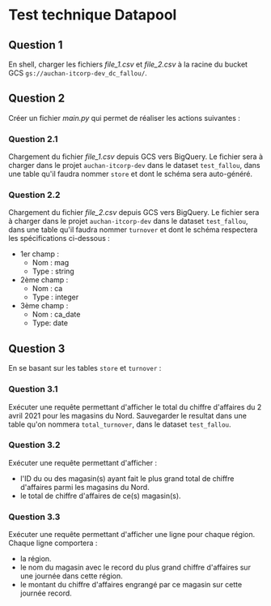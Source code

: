 # Test technique Datapool

## Question 1
En shell, charger les fichiers *file_1.csv* et *file_2.csv* à la racine du bucket GCS `gs://auchan-itcorp-dev_dc_fallou/`.

## Question 2
Créer un fichier *main.py* qui permet de réaliser les actions suivantes :

### Question 2.1
Chargement du fichier *file_1.csv* depuis GCS vers BigQuery. Le fichier sera à charger dans le projet `auchan-itcorp-dev` dans le dataset `test_fallou`, dans une table qu'il faudra nommer `store` et dont le schéma sera auto-généré.

### Question 2.2
Chargement du fichier *file_2.csv* depuis GCS vers BigQuery. Le fichier sera à charger dans le projet `auchan-itcorp-dev` dans le dataset `test_fallou`, dans une table qu'il faudra nommer `turnover` et dont le schéma respectera les spécifications ci-dessous :
   - 1er champ : 
     - Nom : mag
     - Type : string
   - 2ème champ :
     - Nom : ca
     - Type : integer
   - 3ème champ :
     - Nom : ca_date
     - Type: date

## Question 3
En se basant sur les tables `store` et `turnover` :
### Question 3.1
Exécuter une requête permettant d'afficher le total du chiffre d'affaires du 2 avril 2021 pour les magasins du Nord. Sauvegarder le resultat dans une table qu'on nommera `total_turnover`, dans le dataset `test_fallou`.

### Question 3.2
Exécuter une requête permettant d'afficher :
- l'ID du ou des magasin(s) ayant fait le plus grand total de chiffre d'affaires parmi les magasins du Nord.
- le total de chiffre d'affaires de ce(s) magasin(s).

### Question 3.3
Exécuter une requête permettant d'afficher une ligne pour chaque région. Chaque ligne comportera :
- la région.
- le nom du magasin avec le record du plus grand chiffre d'affaires sur une journée dans cette région.
- le montant du chiffre d'affaires engrangé par ce magasin sur cette journée record.
